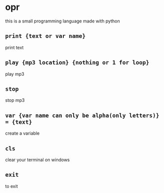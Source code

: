 # opr 
 this is a small programming language made with python

## ```print {text or var name}```
print text

## ```play {mp3 location} {nothing or 1 for loop}```
play mp3

## ```stop```
stop mp3

## ```var {var name can only be alpha(only letters)} = {text}```
create a variable

## ```cls```
clear your terminal on windows

## ```exit```
to exit
